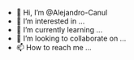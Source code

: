 - 👋 Hi, I’m @Alejandro-Canul
- 👀 I’m interested in ...
- 🌱 I’m currently learning ...
- 💞️ I’m looking to collaborate on ...
- 📫 How to reach me ...

<!---
Alejandro-Canul/Alejandro-Canul is a ✨ special ✨ repository because its `README.md` (this file) appears on your GitHub profile.
You can click the Preview link to take a look at your changes.
--->
